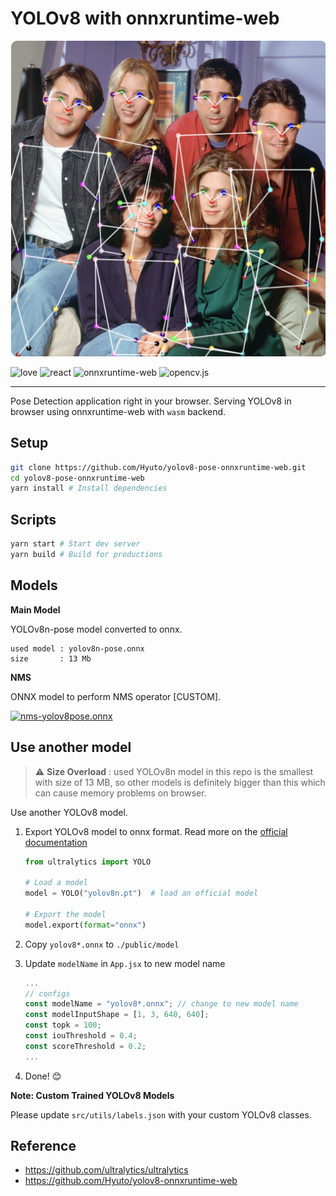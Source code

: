 # YOLOv8 with onnxruntime-web

<p align="center">
  <img src="./sample.png" />
</p>

![love](https://img.shields.io/badge/Made%20with-🖤-white)
![react](https://img.shields.io/badge/React-blue?logo=react)
![onnxruntime-web](https://img.shields.io/badge/onnxruntime--web-white?logo=onnx&logoColor=black)
![opencv.js](https://img.shields.io/badge/opencv.js-green?logo=opencv)

---

Pose Detection application right in your browser.
Serving YOLOv8 in browser using onnxruntime-web with `wasm` backend.

## Setup

```bash
git clone https://github.com/Hyuto/yolov8-pose-onnxruntime-web.git
cd yolov8-pose-onnxruntime-web
yarn install # Install dependencies
```

## Scripts

```bash
yarn start # Start dev server
yarn build # Build for productions
```

## Models

**Main Model**

YOLOv8n-pose model converted to onnx.

```
used model : yolov8n-pose.onnx
size       : 13 Mb
```

**NMS**

ONNX model to perform NMS operator [CUSTOM].

[![nms-yolov8pose.onnx](https://img.shields.io/badge/nms--yolov8.onnx-black?logo=onnx)](https://netron.app/?url=https://raw.githubusercontent.com/FatemeZamanian/yolov8-pose-onnxruntime-web/master/public/model/modified_nms-yolov8.onnx)

## Use another model

> :warning: **Size Overload** : used YOLOv8n model in this repo is the smallest with size of 13 MB, so other models is definitely bigger than this which can cause memory problems on browser.

Use another YOLOv8 model.

1. Export YOLOv8 model to onnx format. Read more on the [official documentation](https://docs.ultralytics.com/tasks/detection/#export)

   ```python
   from ultralytics import YOLO

   # Load a model
   model = YOLO("yolov8n.pt")  # load an official model

   # Export the model
   model.export(format="onnx")
   ```

2. Copy `yolov8*.onnx` to `./public/model`
3. Update `modelName` in `App.jsx` to new model name
   ```jsx
   ...
   // configs
   const modelName = "yolov8*.onnx"; // change to new model name
   const modelInputShape = [1, 3, 640, 640];
   const topk = 100;
   const iouThreshold = 0.4;
   const scoreThreshold = 0.2;
   ...
   ```
4. Done! 😊

**Note: Custom Trained YOLOv8 Models**

Please update `src/utils/labels.json` with your custom YOLOv8 classes.

## Reference

- https://github.com/ultralytics/ultralytics
- https://github.com/Hyuto/yolov8-onnxruntime-web
